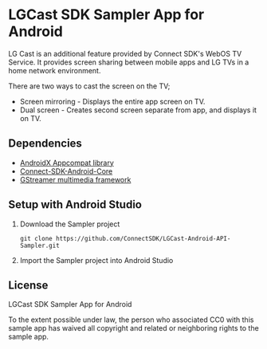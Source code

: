 # LGCast SDK Sampler App for Android

LG Cast is an additional feature provided by Connect SDK's WebOS TV Service.
It provides screen sharing between mobile apps and LG TVs in a home network environment.

There are two ways to cast the screen on the TV;

+ Screen mirroring - Displays the entire app screen on TV. 
+ Dual screen - Creates second screen separate from app, and displays it on TV.

## Dependencies
- [AndroidX Appcompat library](https://developer.android.com/jetpack/androidx/releases/appcompat)
- [Connect-SDK-Android-Core](https://github.com/ConnectSDK/Connect-SDK-Android-Core)
- [GStreamer multimedia framework](https://github.com/ConnectSDK/Connect-SDK-Android-Core/blob/master/jniLibs/libgstreamer_android.tar)

## Setup with Android Studio
1. Download the Sampler project
    ```
    git clone https://github.com/ConnectSDK/LGCast-Android-API-Sampler.git
    ```
2. Import the Sampler project into Android Studio

## License

LGCast SDK Sampler App for Android

To the extent possible under law, the person who associated CC0 with
this sample app has waived all copyright and related or neighboring rights
to the sample app.
